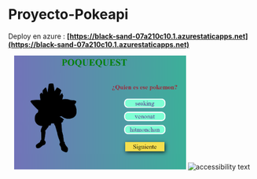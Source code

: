 # Proyecto-Pokeapi

Deploy en azure : 
 **[https://black-sand-07a210c10.1.azurestaticapps.net](https://black-sand-07a210c10.1.azurestaticapps.net)**
 
<p align="center">
  <img src="demo.png" width="350" title="hover text">
  <img src="your_relative_path_here_number_2_large_name" width="350" alt="accessibility text">
</p>
